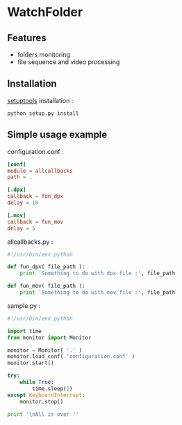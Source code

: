 WatchFolder
===========



Features
--------



* folders monitoring
* file sequence and video processing



Installation
------------

[setuptools](https://pypi.python.org/pypi/setuptools/0.7.2) installation :

    python setup.py install
    
    
Simple usage example
--------------------

configuration.conf :

```conf
[conf]
module = allcallbacks
path = .

[.dpx]
callback = fun_dpx
delay = 10

[.mov]
callback = fun_mov
delay = 5
```

allcallbacks.py :

```python
#!/usr/bin/env python

def fun_dpx( file_path ):
    print 'Something to do with dpx file :', file_path

def fun_mov( file_path ):
    print 'Something to do with mov file :', file_path
```

sample.py :

```python
#!/usr/bin/env python

import time
from monitor import Monitor

monitor = Monitor( '.' )
monitor.load_conf( 'configuration.conf' )
monitor.start()

try:
	while True:
		time.sleep(1)
except KeyboardInterrupt:
	monitor.stop()

print '\nAll is over !'
```
